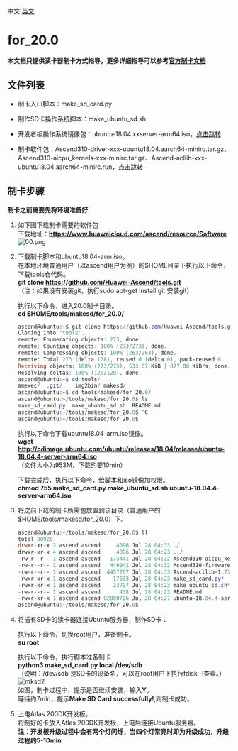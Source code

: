 中文|[英文](README_EN.md)

# for_20.0

**本文档只提供读卡器制卡方式指导，更多详细指导可以参考[官方制卡文档](https://support.huaweicloud.com/usermanual-A200dk_3000/atlas200dk_02_0010.html)**

## 文件列表

- 制卡入口脚本：make_sd_card.py

- 制作SD卡操作系统脚本：make_ubuntu_sd.sh

- 开发者板操作系统镜像包：ubuntu-18.04.xxserver-arm64.iso，[点击跳转](http://cdimage.ubuntu.com/ubuntu/releases/18.04/release/)

- 制卡软件包：Ascend310-driver-xxx-ubuntu18.04.aarch64-minirc.tar.gz、Ascend310-aicpu_kernels-xxx-minirc.tar.gz、Ascend-acllib-xxx-ubuntu18.04.aarch64-minirc.run，[点击跳转](https://www.huaweicloud.com/ascend/resource/Software)

## 制卡步骤

**制卡之前需要先将环境准备好**

1. 如下图下载制卡需要的软件包  
	下载地址：**https://www.huaweicloud.com/ascend/resource/Software**  
	![](https://images.gitee.com/uploads/images/2020/1111/162912_683d5546_5395865.png "00.png")

2. 下载制卡脚本和ubuntu18.04-arm.iso。  
	在本地环境普通用户（以ascend用户为例）的$HOME目录下执行以下命令，下载tools仓代码。  
	**git clone https://github.com/Huawei-Ascend/tools.git**  
	（注：如果没有安装git，执行sudo apt-get install git 安装git）  

	执行以下命令，进入20.0制卡目录。  
	**cd $HOME/tools/makesd/for_20.0/**  
	```powershell  
	ascend@ubuntu:~$ git clone https://github.com/Huawei-Ascend/tools.git
	Cloning into 'tools'...
	remote: Enumerating objects: 273, done.
	remote: Counting objects: 100% (273/273), done.
	remote: Compressing objects: 100% (263/263), done.
	remote: Total 273 (delta 128), reused 0 (delta 0), pack-reused 0
	Receiving objects: 100% (273/273), 533.57 KiB | 877.00 KiB/s, done.
	Resolving deltas: 100% (128/128), done.
	ascend@ubuntu:~$ cd tools/
	amexec/  .git/    img2bin/ makesd/  
	ascend@ubuntu:~$ cd tools/makesd/for_20.0/
	ascend@ubuntu:~/tools/makesd/for_20.0$ ls
	make_sd_card.py  make_ubuntu_sd.sh  README.md
	ascend@ubuntu:~/tools/makesd/for_20.0$ ^C
	ascend@ubuntu:~/tools/makesd/for_20.0$ 
	```  
	执行以下命令下载ubuntu18.04-arm.iso镜像。  
	**wget http://cdimage.ubuntu.com/ubuntu/releases/18.04/release/ubuntu-18.04.4-server-arm64.iso**  
	（文件大小为953M，下载约要10min）  
	
	下载完成后，执行以下命令，给脚本和iso镜像加权限。  
	**chmod 755 make_sd_card.py make_ubuntu_sd.sh ubuntu-18.04.4-server-arm64.iso**  
	
3. 将之前下载的制卡所需包放置到该目录（普通用户的 $HOME/tools/makesd/for_20.0）下。  
	```powershell  
	ascend@ubuntu:~/tools/makesd/for_20.0$ ll
	total 80920
	drwxr-xr-x 2 ascend ascend     4096 Jul 28 04:33 ./
	drwxr-xr-x 4 ascend ascend     4096 Jul 28 04:23 ../
	-rw-r--r-- 1 ascend ascend   173441 Jul 28 04:32 Ascend310-aicpu_kernels-1.73.5.1.b050-minirc.tar.gz
	-rw-r--r-- 1 ascend ascend   449942 Jul 28 04:32 Ascend310-firmware-1.73.5.1.b050-minirc.run
	-rw-r--r-- 1 ascend ascend  4457767 Jul 28 04:33 Ascend-acllib-1.73.5.1.b050-ubuntu18.04.aarch64-minirc.run
	-rwxr-xr-x 1 ascend ascend    17633 Jul 28 04:23 make_sd_card.py*
	-rwxr-xr-x 1 ascend ascend    23797 Jul 28 04:23 make_ubuntu_sd.sh*
	-rw-r--r-- 1 ascend ascend      438 Jul 28 04:23 README.md
	-rwxr-xr-x 1 ascend ascend 82800726 Jul 28 04:27 ubuntu-18.04.4-server-arm64.iso*
	ascend@ubuntu:~/tools/makesd/for_20.0$ 
	```  

4. 将插有SD卡的读卡器连接Ubuntu服务器，制作SD卡：  

	执行以下命令，切换root用户，准备制卡。  
	**su root**

	执行以下命令，执行脚本准备制卡  
	**python3 make_sd_card.py local /dev/sdb**  
	（说明：/dev/sdb 是SD卡的设备名，可以在root用户下执行fdisk -l查看。）  
	![mksd2](https://images.gitee.com/uploads/images/2020/0729/140246_f7c541a0_5395865.png)  
	如图，制卡过程中，提示是否继续安装，输入**Y**。  
	等待约7min，提示**Make SD Card successfully!**,则制卡成功。  
	
5. 上电Atlas 200DK开发板。  
	将制好的卡放入Atlas 200DK开发板，上电后连接Ubuntu服务器。  
	**注：开发板升级过程中会有两个灯闪烁，当四个灯常亮时即为升级成功，升级过程约5-10min**  